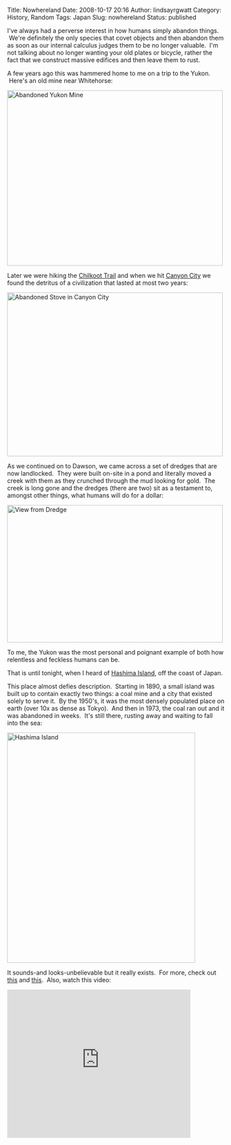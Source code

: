 Title: Nowhereland
Date: 2008-10-17 20:16
Author: lindsayrgwatt
Category: History, Random
Tags: Japan
Slug: nowhereland
Status: published

I've always had a perverse interest in how humans simply abandon things.  We're definitely the only species that covet objects and then abandon them as soon as our internal calculus judges them to be no longer valuable.  I'm not talking about no longer wanting your old plates or bicycle, rather the fact that we construct massive edifices and then leave them to rust.

A few years ago this was hammered home to me on a trip to the Yukon.  Here's an old mine near Whitehorse:

[<img src="{static}/images/2008/10/img_1112.jpg" title="Abandoned Yukon Mine" class="aligncenter size-full " width="500" height="407" />]({static}/images/2008/10/img_1112.jpg)

Later we were hiking the [Chilkoot Trail](http://en.wikipedia.org/wiki/Chilkoot_Trail) and when we hit [Canyon City](http://www.arcticwebsite.com/CanyonCityImge.html) we found the detritus of a civilization that lasted at most two years:

[<img src="{static}/images/2008/10/img_1120.jpg" title="Abandoned Stove in Canyon City" class="aligncenter size-full " width="500" height="380" />]({static}/images/2008/10/img_1120.jpg)

As we continued on to Dawson, we came across a set of dredges that are now landlocked.  They were built on-site in a pond and literally moved a creek with them as they crunched through the mud looking for gold.  The creek is long gone and the dredges (there are two) sit as a testament to, amongst other things, what humans will do for a dollar:

[<img src="{static}/images/2008/10/img_1197.jpg" title="View from Dredge" class="aligncenter size-full " width="500" height="319" />]({static}/images/2008/10/img_1197.jpg)

To me, the Yukon was the most personal and poignant example of both how relentless and feckless humans can be.

That is until tonight, when I heard of [Hashima Island](http://en.wikipedia.org/wiki/Gunkanjima), off the coast of Japan.

This place almost defies description.  Starting in 1890, a small island was built up to contain exactly two things: a coal mine and a city that existed solely to serve it.  By the 1950's, it was the most densely populated place on earth (over 10x as dense as Tokyo).  And then in 1973, the coal ran out and it was abandoned in weeks.  It's still there, rusting away and waiting to fall into the sea:

<img src="http://farm1.static.flickr.com/182/375686729_a758d36174_o.jpg" title="Hashima Island" class="aligncenter" width="436" height="534" />

It sounds-and looks-unbelievable but it really exists.  For more, check out [this](http://www.ne.jp/asahi/saiga/yuji/gallary/menu-e.html) and [this](http://bldgblog.blogspot.com/2004/07/gunkanjima-island.html).  Also, watch this video:

<iframe width="425" height="344" src="https://www.youtube.com/embed/fp97FUlSdqI" frameborder="0" allow="accelerometer; autoplay; clipboard-write; encrypted-media; gyroscope; picture-in-picture" allowfullscreen></iframe>